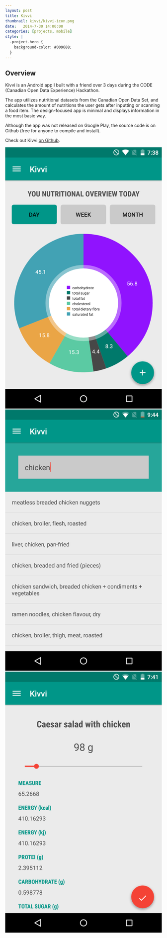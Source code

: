 ```yaml
---
layout: post
title: Kivvi
thumbnail: kivvi/kivvi-icon.png
date:   2014-7-30 14:00:00
categories: [projects, mobile]
style: |
  .project-hero {
    background-color: #009688;
  }
---
```


## Overview

Kivvi is an Android app I built with a friend over 3 days during the CODE (Canadian Open Data Experience) Hackathon.

The app utilizes nutritional datasets from the Canadian Open Data Set, and calculates the amount of nutritions the user gets after inputting or scanning a food item. The design-focused app is minimal and displays information in the most basic way.

Although the app was not released on Google Play, the source code is on Github (free for anyone to compile and install).

Check out Kivvi [on Github](https://github.com/jffry-mrtn/kivvi).

![screenshot](/images/projects/kivvi/kivvi-home.png)
![screenshot](/images/projects/kivvi/kivvi-search.png)
![screenshot](/images/projects/kivvi/kivvi-add.png)
